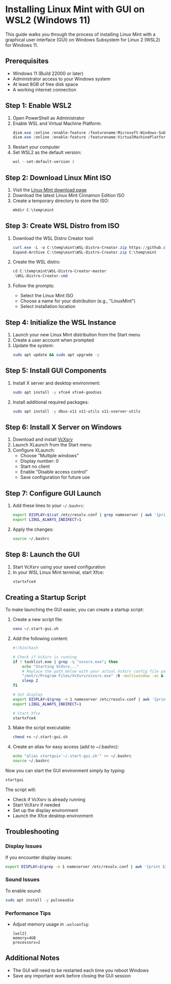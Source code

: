 # Installing Linux Mint with GUI on WSL2 (Windows 11)

This guide walks you through the process of installing Linux Mint with a graphical user interface (GUI) on Windows Subsystem for Linux 2 (WSL2) for Windows 11.

## Prerequisites

- Windows 11 (Build 22000 or later)
- Administrator access to your Windows system
- At least 8GB of free disk space
- A working internet connection

## Step 1: Enable WSL2

1. Open PowerShell as Administrator
2. Enable WSL and Virtual Machine Platform:
   ```powershell
   dism.exe /online /enable-feature /featurename:Microsoft-Windows-Subsystem-Linux /all /norestart
   dism.exe /online /enable-feature /featurename:VirtualMachinePlatform /all /norestart
   ```
3. Restart your computer
4. Set WSL2 as the default version:
   ```powershell
   wsl --set-default-version 2
   ```

## Step 2: Download Linux Mint ISO

1. Visit the [Linux Mint download page](https://linuxmint.com/download.php)
2. Download the latest Linux Mint Cinnamon Edition ISO
3. Create a temporary directory to store the ISO:
   ```powershell
   mkdir C:\temp\mint
   ```

## Step 3: Create WSL Distro from ISO

1. Download the WSL Distro Creator tool:
   ```powershell
   curl.exe -L -o C:\temp\mint\WSL-Distro-Creator.zip https://github.com/sileshn/WSL-Distro-Creator/archive/refs/heads/master.zip
   Expand-Archive C:\temp\mint\WSL-Distro-Creator.zip C:\temp\mint
   ```

2. Create the WSL distro:
   ```powershell
   cd C:\temp\mint\WSL-Distro-Creator-master
   .\WSL-Distro-Creator.cmd
   ```

3. Follow the prompts:
   - Select the Linux Mint ISO
   - Choose a name for your distribution (e.g., "LinuxMint")
   - Select installation location

## Step 4: Initialize the WSL Instance

1. Launch your new Linux Mint distribution from the Start menu
2. Create a user account when prompted
3. Update the system:
   ```bash
   sudo apt update && sudo apt upgrade -y
   ```

## Step 5: Install GUI Components

1. Install X server and desktop environment:
   ```bash
   sudo apt install -y xfce4 xfce4-goodies
   ```

2. Install additional required packages:
   ```bash
   sudo apt install -y dbus-x11 x11-utils x11-xserver-utils
   ```

## Step 6: Install X Server on Windows

1. Download and install [VcXsrv](https://sourceforge.net/projects/vcxsrv/)
2. Launch XLaunch from the Start menu
3. Configure XLaunch:
   - Choose "Multiple windows"
   - Display number: 0
   - Start no client
   - Enable "Disable access control"
   - Save configuration for future use

## Step 7: Configure GUI Launch

1. Add these lines to your `~/.bashrc`:
   ```bash
   export DISPLAY=$(cat /etc/resolv.conf | grep nameserver | awk '{print $2}'):0
   export LIBGL_ALWAYS_INDIRECT=1
   ```

2. Apply the changes:
   ```bash
   source ~/.bashrc
   ```

## Step 8: Launch the GUI

1. Start VcXsrv using your saved configuration
2. In your WSL Linux Mint terminal, start Xfce:
   ```bash
   startxfce4
   ```

## Creating a Startup Script

To make launching the GUI easier, you can create a startup script:

1. Create a new script file:
   ```bash
   nano ~/.start-gui.sh
   ```

2. Add the following content:
   ```bash
   #!/bin/bash
   
   # Check if VcXsrv is running
   if ! tasklist.exe | grep -q "vcxsrv.exe"; then
       echo "Starting VcXsrv..."
       # Replace the path below with your actual VcXsrv config file path
       "/mnt/c/Program Files/VcXsrv/vcxsrv.exe" :0 -multiwindow -ac &
       sleep 2
   fi
   
   # Set display
   export DISPLAY=$(grep -m 1 nameserver /etc/resolv.conf | awk '{print $2}'):0.0
   export LIBGL_ALWAYS_INDIRECT=1
   
   # Start Xfce
   startxfce4
   ```

3. Make the script executable:
   ```bash
   chmod +x ~/.start-gui.sh
   ```

4. Create an alias for easy access (add to ~/.bashrc):
   ```bash
   echo "alias startgui='~/.start-gui.sh'" >> ~/.bashrc
   source ~/.bashrc
   ```

Now you can start the GUI environment simply by typing:
```bash
startgui
```

The script will:
- Check if VcXsrv is already running
- Start VcXsrv if needed
- Set up the display environment
- Launch the Xfce desktop environment

## Troubleshooting

### Display Issues
If you encounter display issues:
```bash
export DISPLAY=$(grep -m 1 nameserver /etc/resolv.conf | awk '{print $2}'):0.0
```

### Sound Issues
To enable sound:
```bash
sudo apt install -y pulseaudio
```

### Performance Tips
- Adjust memory usage in `.wslconfig`:
  ```
  [wsl2]
  memory=4GB
  processors=2
  ```

## Additional Notes

- The GUI will need to be restarted each time you reboot Windows
- Save any important work before closing the GUI session